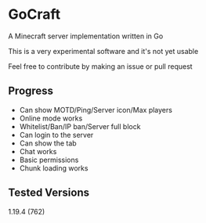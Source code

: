 # GoCraft
A Minecraft server implementation written in Go

This is a very experimental software and it's not yet usable

Feel free to contribute by making an issue or pull request

## Progress
- Can show MOTD/Ping/Server icon/Max players
- Online mode works
- Whitelist/Ban/IP ban/Server full block
- Can login to the server
- Can show the tab
- Chat works
- Basic permissions
- Chunk loading works

## Tested Versions
1.19.4 (762)